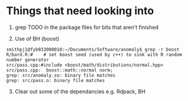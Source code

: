 # Things that need looking into

1. grep TODO in the package files for bits that aren't finished

1. Use of BH (boost)
```
smithpj1@fyb033000010:~/Documents/Software/anomaly$ grep -r boost
R/bard.R:#    # set boost seed (used by c++) to sink with R random number generator
src/pass.cpp:#include <boost/math/distributions/normal.hpp>
src/pass.cpp:  boost::math::normal norm;
grep: src/anomaly.so: binary file matches
grep: src/pass.o: binary file matches
```

3. Clear out some of the dependancies e.g. Rdpack, BH
